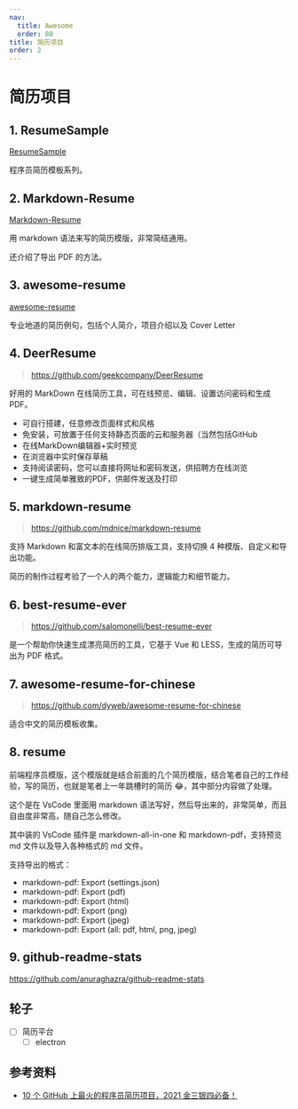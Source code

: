 ```yaml
---
nav:
  title: Awesome
  order: 80
title: 简历项目
order: 2
---
```


# 简历项目

## 1. ResumeSample

[ResumeSample](https://github.com/geekcompany/ResumeSample)

程序员简历模板系列。

## 2. Markdown-Resume

[Markdown-Resume](https://github.com/CyC2018/Markdown-Resume)

用 markdown 语法来写的简历模版，非常简结通用。

还介绍了导出 PDF 的方法。

## 3. awesome-resume

[awesome-resume](https://github.com/resumejob/awesome-resume)

专业地道的简历例句，包括个人简介，项目介绍以及 Cover Letter

## 4. **DeerResume**

> https://github.com/geekcompany/DeerResume

好用的 MarkDown 在线简历工具，可在线预览、编辑、设置访问密码和生成 PDF。

- 可自行搭建，任意修改页面样式和风格
- 免安装，可放置于任何支持静态页面的云和服务器（当然包括GitHub
- 在线MarkDown编辑器+实时预览
- 在浏览器中实时保存草稿
- 支持阅读密码，您可以直接将网址和密码发送，供招聘方在线浏览
- 一键生成简单雅致的PDF，供邮件发送及打印

## 5.  **markdown-resume**

> https://github.com/mdnice/markdown-resume

支持 Markdown 和富文本的在线简历排版工具，支持切换 4 种模版、自定义和导出功能。

简历的制作过程考验了一个人的两个能力，逻辑能力和细节能力。

## 6. **best-resume-ever**

> https://github.com/salomonelli/best-resume-ever

是一个帮助你快速生成漂亮简历的工具，它基于 Vue 和 LESS，生成的简历可导出为 PDF 格式。

## 7. **awesome-resume-for-chinese**

> https://github.com/dyweb/awesome-resume-for-chinese

适合中文的简历模板收集。

## 8. **resume**

前端程序员模版，这个模版就是结合前面的几个简历模版，结合笔者自己的工作经验，写的简历，也就是笔者上一年跳槽时的简历 😂，其中部分内容做了处理。

这个是在 VsCode 里面用 markdown 语法写好，然后导出来的，非常简单，而且自由度非常高，随自己怎么修改。

其中装的 VsCode 插件是 markdown-all-in-one 和 markdown-pdf，支持预览 md 文件以及导入各种格式的 md 文件。

支持导出的格式：

- markdown-pdf: Export (settings.json)
- markdown-pdf: Export (pdf)
- markdown-pdf: Export (html)
- markdown-pdf: Export (png)
- markdown-pdf: Export (jpeg)
- markdown-pdf: Export (all: pdf, html, png, jpeg)

## 9. github-readme-stats

https://github.com/anuraghazra/github-readme-stats

## 轮子

- [ ] 简历平台
  - [ ] electron

## 参考资料

- [10 个 GitHub 上最火的程序员简历项目，2021 金三银四必备！](https://mp.weixin.qq.com/s/vpEr1Ef5UK_ehLWc6yDc8A)

